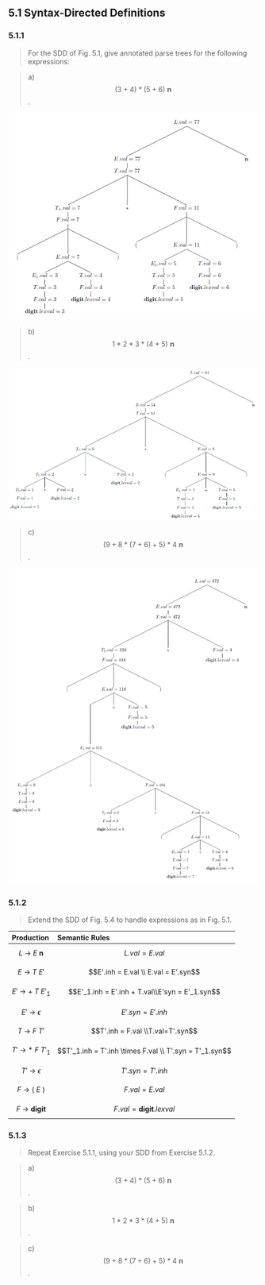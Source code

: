 ## 5.1 Syntax-Directed Definitions

### 5.1.1

> For the SDD of Fig. 5.1, give annotated parse trees for the following expressions:

> a) $$(3+4)*(5+6)~\mathbf{n}$$.

![](./img/5.1.1.a.png)

> b) $$1*2*3*(4+5)~\mathbf{n}$$.

![](./img/5.1.1.b.png)

> c) $$(9 + 8 * (7 + 6) + 5) * 4~\mathbf{n}$$.

![](./img/5.1.1.c.png)

### 5.1.2

> Extend the SDD of Fig. 5.4 to handle expressions as in Fig. 5.1.

| Production | Semantic Rules |
|:-----------|:---------------|
| $$L~\rightarrow~E~\mathbf{n}$$ | $$L.val = E.val$$ |
| $$E~\rightarrow~T~E'$$ | $$E'.inh = E.val \\ E.val = E'.syn$$ |
| $$E'~\rightarrow~+~T~E'_1$$ | $$E'_1.inh = E'.inh + T.val\\E'syn = E'_1.syn$$ |
| $$E'~\rightarrow~\epsilon$$ | $$E'.syn = E'.inh$$ |
| $$T~\rightarrow~F~T'$$ | $$T'.inh = F.val \\T.val=T'.syn$$ |
| $$T'~\rightarrow~*~F~T'_1$$ | $$T'_1.inh = T'.inh \times F.val \\ T'.syn = T'_1.syn$$ |
| $$T'~\rightarrow~\epsilon$$ | $$T'.syn = T'.inh$$ |
| $$F~\rightarrow~(~E~)$$ | $$F.val = E.val$$ |
| $$F~\rightarrow~\mathbf{digit}$$ | $$F.val = \mathbf{digit}.lexval$$ |

### 5.1.3

> Repeat Exercise 5.1.1, using your SDD from Exercise 5.1.2.

> a) $$(3+4)*(5+6)~\mathbf{n}$$.

> b) $$1*2*3*(4+5)~\mathbf{n}$$.

> c) $$(9 + 8 * (7 + 6) + 5) * 4~\mathbf{n}$$.
